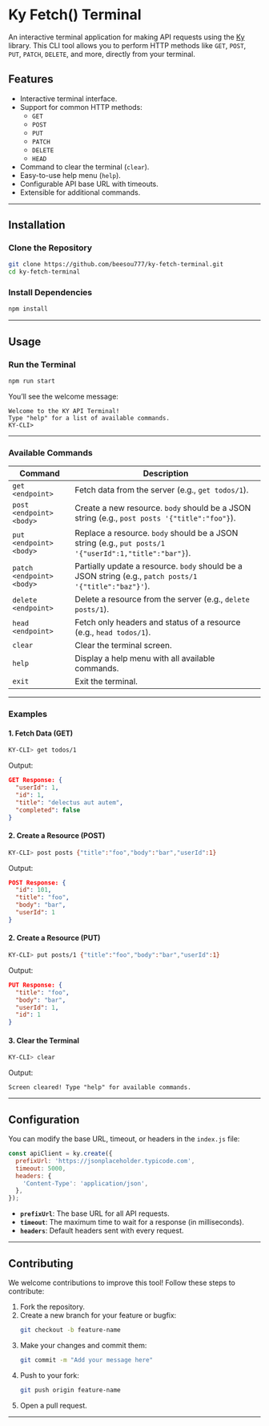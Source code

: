 # **Ky Fetch() Terminal**

An interactive terminal application for making API requests using the [Ky](https://github.com/sindresorhus/ky) library. This CLI tool allows you to perform HTTP methods like `GET`, `POST`, `PUT`, `PATCH`, `DELETE`, and more, directly from your terminal.

## **Features**
- Interactive terminal interface.
- Support for common HTTP methods:
  - `GET`
  - `POST`
  - `PUT`
  - `PATCH`
  - `DELETE`
  - `HEAD`
- Command to clear the terminal (`clear`).
- Easy-to-use help menu (`help`).
- Configurable API base URL with timeouts.
- Extensible for additional commands.

---

## **Installation**

### Clone the Repository

```bash
git clone https://github.com/beesou777/ky-fetch-terminal.git
cd ky-fetch-terminal
```

### Install Dependencies

```bash
npm install
```

---

## **Usage**

### Run the Terminal

```bash
npm run start
```

You’ll see the welcome message:

```
Welcome to the KY API Terminal!
Type "help" for a list of available commands.
KY-CLI>
```

---

### **Available Commands**

| Command                         | Description                                                                                   |
|---------------------------------|-----------------------------------------------------------------------------------------------|
| `get <endpoint>`                | Fetch data from the server (e.g., `get todos/1`).                                             |
| `post <endpoint> <body>`        | Create a new resource. `body` should be a JSON string (e.g., `post posts '{"title":"foo"}`).   |
| `put <endpoint> <body>`         | Replace a resource. `body` should be a JSON string (e.g., `put posts/1 '{"userId":1,"title":"bar"}`). |
| `patch <endpoint> <body>`       | Partially update a resource. `body` should be a JSON string (e.g., `patch posts/1 '{"title":"baz"}'`). |
| `delete <endpoint>`             | Delete a resource from the server (e.g., `delete posts/1`).                                   |
| `head <endpoint>`               | Fetch only headers and status of a resource (e.g., `head todos/1`).                          |
| `clear`                         | Clear the terminal screen.                                                                   |
| `help`                          | Display a help menu with all available commands.                                             |
| `exit`                          | Exit the terminal.                                                                           |

---

### **Examples**

#### **1. Fetch Data (GET)**

```bash
KY-CLI> get todos/1
```

Output:
```json
GET Response: {
  "userId": 1,
  "id": 1,
  "title": "delectus aut autem",
  "completed": false
}
```

#### **2. Create a Resource (POST)**

```bash
KY-CLI> post posts {"title":"foo","body":"bar","userId":1}
```

Output:
```json
POST Response: {
  "id": 101,
  "title": "foo",
  "body": "bar",
  "userId": 1
}
```

#### **2. Create a Resource (PUT)**

```bash
KY-CLI> put posts/1 {"title":"foo","body":"bar","userId":1} 
```

Output:
```json
PUT Response: {
  "title": "foo",
  "body": "bar",
  "userId": 1,
  "id": 1
}
```

#### **3. Clear the Terminal**

```bash
KY-CLI> clear
```

Output:
```
Screen cleared! Type "help" for available commands.
```

---

## **Configuration**

You can modify the base URL, timeout, or headers in the `index.js` file:

```javascript
const apiClient = ky.create({
  prefixUrl: 'https://jsonplaceholder.typicode.com',
  timeout: 5000,
  headers: {
    'Content-Type': 'application/json',
  },
});
```

- **`prefixUrl`**: The base URL for all API requests.
- **`timeout`**: The maximum time to wait for a response (in milliseconds).
- **`headers`**: Default headers sent with every request.

---

## **Contributing**

We welcome contributions to improve this tool! Follow these steps to contribute:

1. Fork the repository.
2. Create a new branch for your feature or bugfix:
   ```bash
   git checkout -b feature-name
   ```
3. Make your changes and commit them:
   ```bash
   git commit -m "Add your message here"
   ```
4. Push to your fork:
   ```bash
   git push origin feature-name
   ```
5. Open a pull request.

---